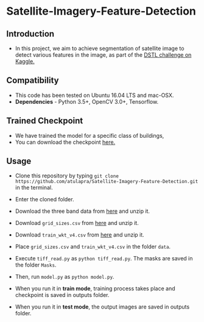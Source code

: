 # Satellite-Imagery-Feature-Detection

## Introduction

* In this project, we aim to achieve segmentation of satellite image to detect various features in the image, as part of the [DSTL challenge on Kaggle.](https://www.kaggle.com/c/dstl-satellite-imagery-feature-detection#description)

## Compatibility

* This code has been tested on Ubuntu 16.04 LTS and mac-OSX.
* **Dependencies** - Python 3.5+, OpenCV 3.0+, Tensorflow.

## Trained Checkpoint

* We have trained the model for a specific class of buildings,
* You can download the checkpoint [here.](https://drive.google.com/drive/folders/1T02s5ABQDATvnqdJUBOpO5PU8qsY5dxX?usp=sharing)

## Usage

* Clone this repository by typing `git clone https://github.com/atulapra/Satellite-Imagery-Feature-Detection.git` in the terminal.

* Enter the cloned folder.

* Download the three band data from [here](https://www.kaggle.com/c/dstl-satellite-imagery-feature-detection/data) and unzip it.

* Download `grid_sizes.csv` from [here](https://www.kaggle.com/c/dstl-satellite-imagery-feature-detection/data) and unzip it.

* Download `train_wkt_v4.csv` from [here](https://www.kaggle.com/c/dstl-satellite-imagery-feature-detection/data) and unzip it.

* Place `grid_sizes.csv` and `train_wkt_v4.csv` in the folder `data`.

* Execute `tiff_read.py` as `python tiff_read.py`. The masks are saved in the folder `Masks`.

* Then, run `model.py` as `python model.py`.

* When you run it in **train mode**, training process takes place and checkpoint is saved in outputs folder.

* When you run it in **test mode**, the output images are saved in outputs folder.